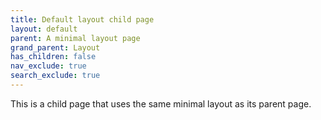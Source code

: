 ```yaml
---
title: Default layout child page
layout: default
parent: A minimal layout page 
grand_parent: Layout
has_children: false
nav_exclude: true
search_exclude: true
---
```


This is a child page that uses the same minimal layout as its parent page.
